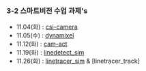 ### 3-2 스마트비전 수업 과제's

- 11.04(화) : [csi-camera](https://github.com/jogeonuuuu/smart-vision/tree/main/csi-camera)
- 11.05(수) : [dynamixel](https://github.com/jogeonuuuu/smart-vision/tree/main/dynamixel)
- 11.12(화) : [cam-act](https://github.com/jogeonuuuu/smart-vision/tree/main/cam-act)
- 11.19(화) : [linedetect_sim](https://github.com/jogeonuuuu/smart-vision/tree/main/linedetect_sim)
- 11.26(화) : [linetracer_sim](https://github.com/jogeonuuuu/smart-vision/tree/main/linetracer_sim) & [linetracer_track]
  
